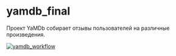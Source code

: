 # yamdb_final

Проект YaMDb собирает отзывы пользователей на различные произведения.

[![yamdb_workflow](https://github.com/sofyaserpinskaya/yamdb_final/actions/workflows/yamdb_workflow/badge.svg)](https://github.com/sofyaserpinskaya/yamdb_final/actions/workflows/yamdb_workflow.yml)
